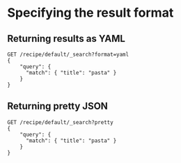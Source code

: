 # Specifying the result format

## Returning results as YAML

```
GET /recipe/default/_search?format=yaml
{
    "query": {
      "match": { "title": "pasta" }
    }
}
```

## Returning pretty JSON

```
GET /recipe/default/_search?pretty
{
    "query": {
      "match": { "title": "pasta" }
    }
}
```